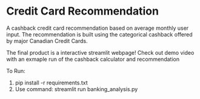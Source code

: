 # Credit Card Recommendation

A cashback credit card recommendation based on average monthly user input. 
The recommendation is built using the categorical cashback offered by major Canadian Credit Cards.

The final product is a interactive streamlit webpage!
Check out demo video with an exmaple run of the cashback calculator and recommendation

To Run:
1. pip install -r requirements.txt
2. Use command: streamlit run banking_analysis.py
